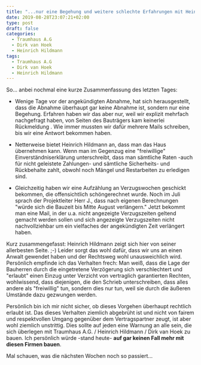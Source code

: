 ```yaml
---
title: "...nur eine Begehung und weitere schlechte Erfahrungen mit Heinrich Hildmann..."
date: 2019-08-28T23:07:21+02:00
type: post
draft: false
categories:
  - Traumhaus A.G
  - Dirk van Hoek
  - Heinrich Hildmann
tags:
  - Traumhaus A.G
  - Dirk van Hoek
  - Heinrich Hildmann
---
```


So... anbei nochmal eine kurze Zusammenfassung des letzten Tages:

  * Wenige Tage vor der angekündigten Abnahme, hat sich herausgestellt, dass die Abnahme überhaupt gar keine Abnahme ist, sondern nur eine Begehung. Erfahren haben wir das aber nur, weil wir explizit mehrfach nachgefragt haben, von Seiten des Bauträgers kam keinerlei Rückmeldung . Wie immer mussten wir dafür mehrere Mails schreiben, bis wir eine Antwort bekommen haben.

  * Netterweise bietet Heinrich Hildmann an, dass man das Haus übernehmen kann. Wenn man im Gegenzug eine "freiwillige" Einverständniserklärung unterschreibt, dass man sämtliche Raten -auch für nicht geleistete Zahlungen- und sämtliche Sicherheits- und Rückbehalte zahlt, obwohl noch Mängel und Restarbeiten zu erledigen sind. 
  
  * Gleichzeitig haben wir eine Aufzählung an Verzugswochen geschickt bekommen, die offensichtlich schöngerechnet wurde. Noch im Juli sprach der Projektleiter Herr J., dass nach eigenen Berechnungen "würde sich die Bauzeit bis Mitte August verlängern." Jetzt bekommt man eine Mail, in der u.a. nicht angezeigte Verzugszeiten geltend gemacht werden sollen und sich angezeigte Verzugszeiten nicht nachvollziehbar um ein vielfaches der angekündigten Zeit verlängert haben.

Kurz zusammengefasst: Heinrich Hildmann zeigt sich hier von seiner allerbesten Seite. ;-) Leider sorgt das wohl dafür, dass wir uns an einen Anwalt gewendet haben und der Rechtsweg wohl unausweichlich wird. Persönlich empfinde ich das Verhalten frech: Man weiß, dass die Lage der Bauherren durch die eingetretene Verzögerung sich verschlechtert und "erlaubt" einen Einzug unter Verzicht von vertraglich garantierten Rechten, wohlwissend, dass diejenigen, die den Schrieb unterschreiben, dass alles andere als "freiwillig" tun, sondern dies nur tun, weil sie durch die äußeren Umstände dazu gezwungen werden. 

Persönlich bin ich mir nicht sicher, ob dieses Vorgehen überhaupt rechtlich erlaubt ist. 
Das dieses Verhalten ziemlich abgebrüht ist und nicht von fairem und respektvollen Umgang gegenüber dem Vertragspartner zeugt, ist aber wohl ziemlich unstrittig. Dies sollte auf jeden eine Warnung an alle sein, die sich überlegen mit Traumhaus A.G. / Heinrich Hildmann / Dirk van Hoek zu bauen. Ich persönlich würde -stand heute- **auf gar keinen Fall mehr mit diesen Firmen bauen**. 

Mal schauen, was die nächsten Wochen noch so passiert...



